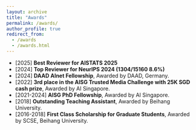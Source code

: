 ```yaml
---
layout: archive
title: "Awards"
permalink: /awards/
author_profile: true
redirect_from: 
  - /awards
  - /awards.html
---
```

- [2025] **Best Reviewer for AISTATS 2025**
- [2024] **Top Reviewer for NeurIPS 2024 (1304/15160 8.6%)**
- [2024] **DAAD AInet Fellowship**, Awarded by DAAD, Germany.
- [2022] **3rd place in the AISG Trusted Media Challenge with 25K SGD cash prize**, Awarded by AI Singapore.
- [2021-2024] **AISG PhD Fellowship**, Awarded by AI Singapore.
- [2018] **Outstanding Teaching Assistant**, Awarded by Beihang University.
- [2016-2018] **First Class Scholarship for Graduate Students**, Awarded by SCSE, Beihang University.

